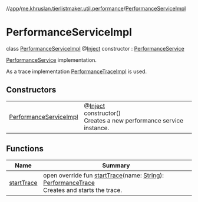 //[app](../../../index.md)/[me.khruslan.tierlistmaker.util.performance](../index.md)/[PerformanceServiceImpl](index.md)

# PerformanceServiceImpl

class [PerformanceServiceImpl](index.md) @[Inject](https://javax-inject.github.io/javax-inject/api/javax/inject/Inject.html) constructor : [PerformanceService](../-performance-service/index.md)

[PerformanceService](../-performance-service/index.md) implementation.

As a trace implementation [PerformanceTraceImpl](../-performance-trace-impl/index.md) is used.

## Constructors

| | |
|---|---|
| [PerformanceServiceImpl](-performance-service-impl.md) | @[Inject](https://javax-inject.github.io/javax-inject/api/javax/inject/Inject.html) <br>constructor()<br>Creates a new performance service instance. |

## Functions

| Name | Summary |
|---|---|
| [startTrace](start-trace.md) | open override fun [startTrace](start-trace.md)(name: [String](https://kotlinlang.org/api/latest/jvm/stdlib/kotlin/-string/index.html)): [PerformanceTrace](../-performance-trace/index.md)<br>Creates and starts the trace. |
